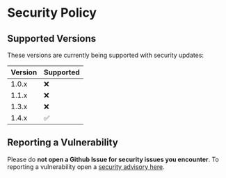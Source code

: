 # Security Policy

## Supported Versions

These versions are currently being supported with security updates:

| Version | Supported          |
| ------- | ------------------ |
| 1.0.x   | :x: |
| 1.1.x   | :x: |
| 1.3.x   | :x: |
| 1.4.x   | :white_check_mark: |

## Reporting a Vulnerability

Please do **not open a Github Issue for security issues you encounter**.
To reporting a vulnerability open a [security advisory here](https://github.com/defguard/defguard/security/advisories/new).
